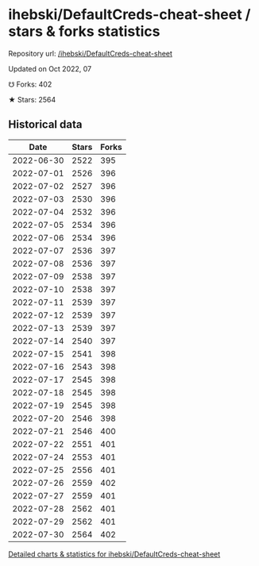 # ihebski/DefaultCreds-cheat-sheet / stars & forks statistics

Repository url: [/ihebski/DefaultCreds-cheat-sheet](https://github.com/ihebski/DefaultCreds-cheat-sheet)

Updated on Oct 2022, 07

☋ Forks: 402

★ Stars: 2564

## Historical data
| Date | Stars | Forks |
|------|-------|-------|
| 2022-06-30 | 2522 | 395 | 
| 2022-07-01 | 2526 | 396 | 
| 2022-07-02 | 2527 | 396 | 
| 2022-07-03 | 2530 | 396 | 
| 2022-07-04 | 2532 | 396 | 
| 2022-07-05 | 2534 | 396 | 
| 2022-07-06 | 2534 | 396 | 
| 2022-07-07 | 2536 | 397 | 
| 2022-07-08 | 2536 | 397 | 
| 2022-07-09 | 2538 | 397 | 
| 2022-07-10 | 2538 | 397 | 
| 2022-07-11 | 2539 | 397 | 
| 2022-07-12 | 2539 | 397 | 
| 2022-07-13 | 2539 | 397 | 
| 2022-07-14 | 2540 | 397 | 
| 2022-07-15 | 2541 | 398 | 
| 2022-07-16 | 2543 | 398 | 
| 2022-07-17 | 2545 | 398 | 
| 2022-07-18 | 2545 | 398 | 
| 2022-07-19 | 2545 | 398 | 
| 2022-07-20 | 2546 | 398 | 
| 2022-07-21 | 2546 | 400 | 
| 2022-07-22 | 2551 | 401 | 
| 2022-07-24 | 2553 | 401 | 
| 2022-07-25 | 2556 | 401 | 
| 2022-07-26 | 2559 | 402 | 
| 2022-07-27 | 2559 | 401 | 
| 2022-07-28 | 2562 | 401 | 
| 2022-07-29 | 2562 | 401 | 
| 2022-07-30 | 2564 | 402 | 


[Detailed charts & statistics for ihebski/DefaultCreds-cheat-sheet](https://reviewgithub.com/rep/ihebski/DefaultCreds-cheat-sheet)
